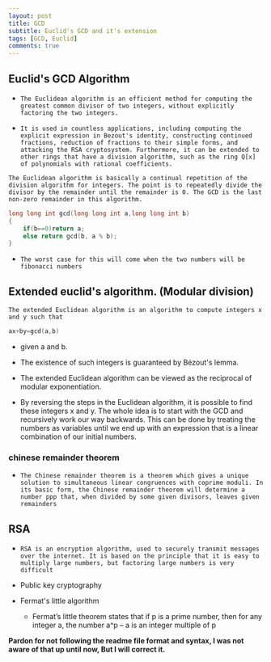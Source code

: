 ```yaml
---
layout: post
title: GCD
subtitle: Euclid's GCD and it's extension
tags: [GCD, Euclid]
comments: true
---
```



## Euclid's GCD Algorithm

- `The Euclidean algorithm is an efficient method for computing the greatest common divisor of two integers, without explicitly factoring the two integers.`

- `It is used in countless applications, including computing the explicit expression in Bezout's identity, constructing continued fractions, reduction of fractions to their simple forms, and attacking the RSA cryptosystem. Furthermore, it can be extended to other rings that have a division algorithm, such as the ring Q[x] of polynomials with rational coefficients.`

`The Euclidean algorithm is basically a continual repetition of the division algorithm for integers. The point is to repeatedly divide the divisor by the remainder until the remainder is 0. The GCD is the last non-zero remainder in this algorithm.`

```C++ example
long long int gcd(long long int a,long long int b)
{
    if(b==0)return a;
    else return gcd(b, a % b);
}
```

- `The worst case for this will come when the two numbers will be fibonacci numbers`

## Extended euclid's algorithm. (Modular division)

`The extended Euclidean algorithm is an algorithm to compute integers x and y such that`

```C
ax+by=gcd(a,b)
```

- given a and b.

- The existence of such integers is guaranteed by Bézout's lemma.

- The extended Euclidean algorithm can be viewed as the reciprocal of modular exponentiation.

- By reversing the steps in the Euclidean algorithm, it is possible to find these integers x and y. The whole idea is to start with the GCD and recursively work our way backwards. This can be done by treating the numbers as variables until we end up with an expression that is a linear combination of our initial numbers.

### chinese remainder theorem

- `The Chinese remainder theorem is a theorem which gives a unique solution to simultaneous linear congruences with coprime moduli. In its basic form, the Chinese remainder theorem will determine a number ppp that, when divided by some given divisors, leaves given remainders`

## RSA

- `RSA is an encryption algorithm, used to securely transmit messages over the internet. It is based on the principle that it is easy to multiply large numbers, but factoring large numbers is very difficult`
- Public key cryptography

- Fermat's little algorithm
  - Fermat’s little theorem states that if p is a prime number, then for any integer a, the number a^p  – a is an integer multiple of p

**Pardon for not following the readme file format and syntax, I was not aware of that up until now, But I will correct it.**
